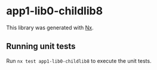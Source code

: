# app1-lib0-childlib8

This library was generated with [Nx](https://nx.dev).

## Running unit tests

Run `nx test app1-lib0-childlib8` to execute the unit tests.
